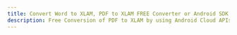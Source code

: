 ---title: Convert Word to XLAM, PDF to XLAM FREE Converter or Android SDKdescription: Free Conversion of PDF to XLAM by using Android Cloud APIs & SDKs. Also Create, Edit & Render Microsoft Word & OpenOffice documents in the Cloud.---